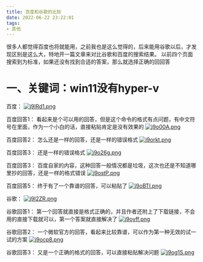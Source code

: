 ```yaml
---
title: 百度和谷歌的比较
date: 2022-06-22 23:22:01
tags:
- 其他
---
```



很多人都觉得百度也将就能用，之前我也是这么觉得的，后来能用谷歌以后，才发现区别是这么大，特地开一篇文章来对比谷歌和百度的搜索结果。
以前四个页面搜索到为标准，如果还没有找到合适的答案，那么就选择正确的回回答

# 一、关键词：win11没有hyper-v
百度：
[![j9IRd1.png](https://s1.ax1x.com/2022/06/22/j9IRd1.png)](https://imgtu.com/i/j9IRd1)

百度回答1：
看起来是个可以用的回答，但是这个命令的格式有点问题，有中文符号在里面，作为一个小白的话，直接粘贴肯定是没有效果的
[![j9o00A.png](https://s1.ax1x.com/2022/06/22/j9o00A.png)](https://imgtu.com/i/j9o00A)

百度回答2：
怎么还是一样的回答，还是一样的错误格式
[![j9orkt.png](https://s1.ax1x.com/2022/06/22/j9orkt.png)](https://imgtu.com/i/j9orkt)

百度回答3：
还是一样的错误格式
[![j9o26g.png](https://s1.ax1x.com/2022/06/22/j9o26g.png)](https://imgtu.com/i/j9o26g)

百度回答3：
百度自家的内容，这种回答一般情况都是垃圾，这次也还是不知道哪里抄的回答，还是一样的格式错误
[![j9ostP.png](https://s1.ax1x.com/2022/06/22/j9ostP.png)](https://imgtu.com/i/j9ostP)

百度回答5：
终于有了一个靠谱的回答，可以粘贴了
[![j9oBTI.png](https://s1.ax1x.com/2022/06/22/j9oBTI.png)](https://imgtu.com/i/j9oBTI)

谷歌：
[![j9I2ZR.png](https://s1.ax1x.com/2022/06/22/j9I2ZR.png)](https://imgtu.com/i/j9I2ZR)

谷歌回答1：
第一个回答就直接是格式正确的，并且作者还附上了下载链接，不会用的直接下载就可以，第一个答案就直接解决了
[![j9oyff.png](https://s1.ax1x.com/2022/06/22/j9oyff.png)](https://imgtu.com/i/j9oyff)

谷歌回答2：
一个微软官方的回答，看起来比较靠谱，可以作为第一种无效的试一试的方案
[![j9ocp8.png](https://s1.ax1x.com/2022/06/22/j9ocp8.png)](https://imgtu.com/i/j9ocp8)

谷歌回答3：
又是一个正确的格式的回答，可以直接粘贴解决问题
[![j9og1S.png](https://s1.ax1x.com/2022/06/22/j9og1S.png)](https://imgtu.com/i/j9og1S)